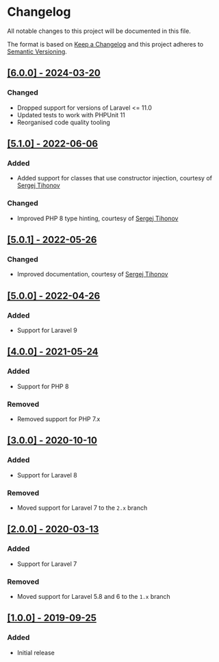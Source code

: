 # Changelog
All notable changes to this project will be documented in this file.

The format is based on [Keep a Changelog](http://keepachangelog.com/) and this project adheres to [Semantic Versioning](http://semver.org/).

## [[6.0.0] - 2024-03-20](https://github.com/monooso/unobserve/releases/tag/v6.0.0)
### Changed
- Dropped support for versions of Laravel <= 11.0
- Updated tests to work with PHPUnit 11
- Reorganised code quality tooling

## [[5.1.0] - 2022-06-06](https://github.com/monooso/unobserve/releases/tag/v5.1.0)
### Added
- Added support for classes that use constructor injection, courtesy of [Sergej Tihonov](https://github.com/Sergej-Tihonov)

### Changed
- Improved PHP 8 type hinting, courtesy of [Sergej Tihonov](https://github.com/Sergej-Tihonov)

## [[5.0.1] - 2022-05-26](https://github.com/monooso/unobserve/releases/tag/v5.0.1)
### Changed
- Improved documentation, courtesy of [Sergej Tihonov](https://github.com/Sergej-Tihonov)

## [[5.0.0] - 2022-04-26](https://github.com/monooso/unobserve/releases/tag/v5.0.0)
### Added
- Support for Laravel 9

## [[4.0.0] - 2021-05-24](https://github.com/monooso/unobserve/releases/tag/v4.0.0)
### Added
- Support for PHP 8

### Removed
- Removed support for PHP 7.x

## [[3.0.0] - 2020-10-10](https://github.com/monooso/unobserve/releases/tag/v3.0.0) 
### Added
- Support for Laravel 8

### Removed
- Moved support for Laravel 7 to the `2.x` branch

## [[2.0.0] - 2020-03-13](https://github.com/monooso/unobserve/releases/tag/v2.0.0)
### Added
- Support for Laravel 7

### Removed
- Moved support for Laravel 5.8 and 6 to the `1.x` branch

## [[1.0.0] - 2019-09-25](https://github.com/monooso/unobserve/releases/tag/v1.0.0)
### Added
- Initial release
